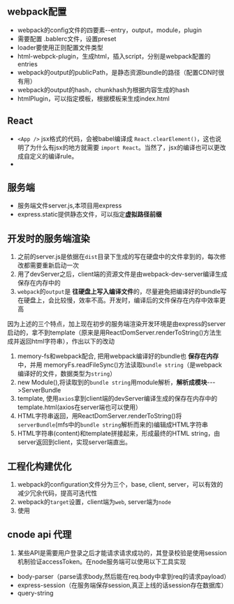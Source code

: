 ## webpack配置

- webpack的config文件的四要素--entry，output，module，plugin
- 需要配置 .bablerc文件，设置preset
- loader要使用正则配置文件类型
- html-webpck-plugin，生成html，插入script，分别是webpack配置的entries
- webpack的output的publicPath，是静态资源bundle的路径（配置CDN时很有用）
- webpack的output的hash，chunkhash为根据内容生成的hash
- htmlPlugin，可以指定模板，根据模板来生成index.html


## React
- `<App />` jsx格式的代码，会被babel编译成 `React.clearElement()`，这也说明了为什么有jsx的地方就需要 `import React`。当然了，jsx的编译也可以更改成自定义的编译rule。
- 

## 服务端
- 服务端文件server.js,本项目用express
- express.static提供静态文件，可以指定**虚拟路径前缀**


## 开发时的服务端渲染
1. 之前的server.js是依据在`dist`目录下生成的写在硬盘中的文件拿到的，每次修改都需要重新启动一次
2. 用了devServer之后，client端的资源文件是由webpack-dev-server编译生成保存在内存中的
3. `webpack`的`output`是 **往硬盘上写入编译文件**的，尽量避免把编译好的bundle写在硬盘上，会比较慢，效率不高。开发时，编译后的文件保存在内存中效率更高

因为上述的三个特点，加上现在初步的服务端渲染开发环境是由express的server启动的，拿不到template（原来是用ReactDomServer.renderToString()方法生成并返回html字符串），作出以下的改动

1. memory-fs和webpack配合, 把用webpack编译好的bundle也 **保存在内存**中，并用 memoryFs.readFileSync()方法读取`bundle string`（是webpack编译好的文件，数据类型为`string`）
2. new Module(),将读取到的`bundle string`用module解析，**解析成模块**--->ServerBundle
3. template, 使用`axios`拿到client端的devServer编译生成的保存在内存中的template.html(axios在server端也可以使用）
4. HTML字符串返回，用ReactDomServer.renderToString()将`serverBundle`(mfs中的`bundle string`解析而来的)编辑成HTML字符串
5. HTML字符串(content)和template拼接起来，形成最终的HTML string，由server返回到client，实现server端直出。

## 工程化构建优化
1. webpack的configuration文件分为三个，base, client, server，可以有效的减少冗余代码，提高可迭代性
2. webpack的`target`设置，client端为`web`, server端为`node`
3. 使用

## cnode api 代理
1. 某些API是需要用户登录之后才能请求请求成功的，其登录校验是使用session机制验证accessToken。在node服务端可以使用以下工具实现
  - body-parser（parse请求body,然后能在req.body中拿到req的请求payload）
  - express-session（在服务端保存session,真正上线的话session存在数据库）
  - query-string